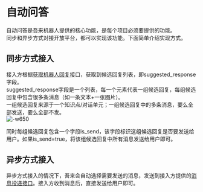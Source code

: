 # 自动问答
自动问答是吾来机器人提供的核心功能，是每个项目必须要提供的功能。  
同步和异步方式对接开放平台，都可以实现该功能。下面简单介绍实现方式。  
## 同步方式接入
接入方根据[获取机器人回复](http://openapi.wul.ai/1.3.0/docs#operation/GetBotResponse)接口，获取到候选回复列表，即suggested_response字段。  
suggested_response字段是一个列表，每一个元素代表一组候选回复，每组候选回复中包含很多条消息（如一条文本+一张图片）。  
一组候选回复来源于一个知识点/对话单元；一组候选回复中的多条消息，要么全部发送，要么全部不发。  
![-w650](http://pcufcif6r.bkt.clouddn.com/15333948514435.jpg)

同时每组候选回复包含一个字段is_send，该字段标识这组候选回复是否要发送给用户。如果is_send=true，将该组候选回复中所有消息发送给用户即可。  

## 异步方式接入
异步方式接入的情况下，吾来会自动选择需要发送的消息，发送到接入方提供的[消息投递接口](http://openapi.wul.ai/1.3.0/docs#operation/CallbackMessage)。接入方收到消息后，直接发送给用户即可。  
